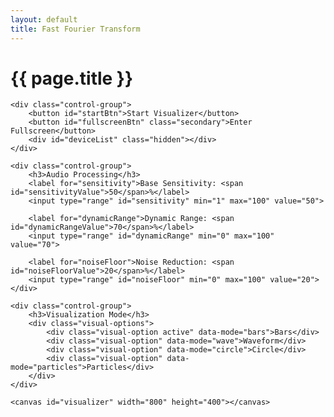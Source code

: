 ```yaml
---
layout: default
title: Fast Fourier Transform
---
```


<div class="audio-visualizer">
    <h1>{{ page.title }}</h1>
    
    <div class="control-group">
        <button id="startBtn">Start Visualizer</button>
        <button id="fullscreenBtn" class="secondary">Enter Fullscreen</button>
        <div id="deviceList" class="hidden"></div>
    </div>
    
    <div class="control-group">
        <h3>Audio Processing</h3>
        <label for="sensitivity">Base Sensitivity: <span id="sensitivityValue">50</span>%</label>
        <input type="range" id="sensitivity" min="1" max="100" value="50">
        
        <label for="dynamicRange">Dynamic Range: <span id="dynamicRangeValue">70</span>%</label>
        <input type="range" id="dynamicRange" min="0" max="100" value="70">
        
        <label for="noiseFloor">Noise Reduction: <span id="noiseFloorValue">20</span>%</label>
        <input type="range" id="noiseFloor" min="0" max="100" value="20">
    </div>
    
    <div class="control-group">
        <h3>Visualization Mode</h3>
        <div class="visual-options">
            <div class="visual-option active" data-mode="bars">Bars</div>
            <div class="visual-option" data-mode="wave">Waveform</div>
            <div class="visual-option" data-mode="circle">Circle</div>
            <div class="visual-option" data-mode="particles">Particles</div>
        </div>
    </div>
    
    <canvas id="visualizer" width="800" height="400"></canvas>
</div>

<link rel="stylesheet" href="/assets/css/fft.css">
<script src="/assets/js/fft.js" defer></script>
